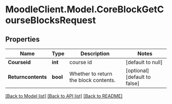 # MoodleClient.Model.CoreBlockGetCourseBlocksRequest

## Properties

Name | Type | Description | Notes
------------ | ------------- | ------------- | -------------
**Courseid** | **int** | course id | [default to null]
**Returncontents** | **bool** | Whether to return the block contents. | [optional] [default to false]

[[Back to Model list]](../README.md#documentation-for-models) [[Back to API list]](../README.md#documentation-for-api-endpoints) [[Back to README]](../README.md)

